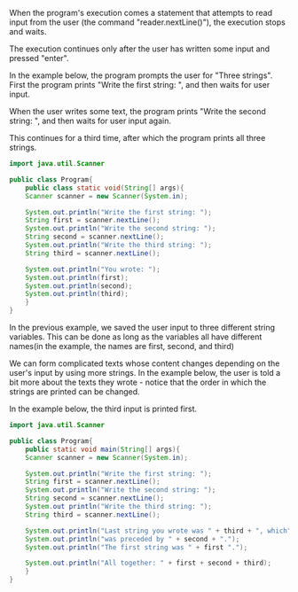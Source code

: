 When the program's execution comes a statement that attempts to read input from the user (the command "reader.nextLine()"), the execution stops and waits.

The execution continues only after the user has written some input and pressed "enter".

In the example below, the program prompts the user for "Three strings". First the program prints "Write the first string: ", and then waits for user input.

When the user writes some text, the program prints "Write the second string: ", and then waits for user input again.

This continues for a third time, after which the program prints all three strings.
```Java
import java.util.Scanner

public class Program{
	public class static void(String[] args){
	Scanner scanner = new Scanner(System.in);

	System.out.println("Write the first string: ");
	String first = scanner.nextLine();
	System.out.println("Write the second string: ");
	String second = scanner.nextLine();
	System.out.println("Write the third string: ");
	String third = scanner.nextLine();

	System.out.println("You wrote: ");
	System.out.println(first);
	System.out.println(second);
	System.out.println(third);
	}
}
```

In the previous example, we saved the user input to three different string variables. This can be done as long as the variables all have different names(in the example, the names are first, second, and third)

We can form complicated texts whose content changes depending on the user's input by using more strings. In the example below, the user is told a bit more about the texts they wrote - notice that the order in which the strings are printed can be changed.

In the example below, the third input is printed first.
```Java
import java.util.Scanner

public class Program{
	public static void main(String[] args){
	Scanner scanner = new Scanner(System.in);

	System.out.println("Write the first string: ");
	String first = scanner.nextLine();
	System.out.println("Write the second string: ");
	String second = scanner.nextLine();
	System.out println("Write the third string: ");
	String third = scanner.nextLine();

	System.out.println("Last string you wrote was " + third + ", which");
	System.out.println("was preceded by " + second + ".");
	System.out.println("The first string was " + first ".");

	System.out.println("All together: " + first + second + third);
	}
}
```